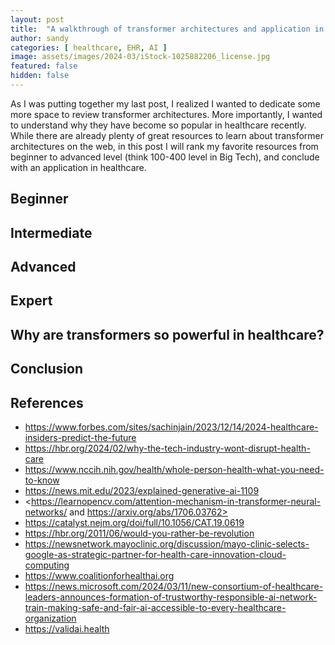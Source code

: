 ```yaml
---
layout: post
title:  "A walkthrough of transformer architectures and application in healthcare"
author: sandy
categories: [ healthcare, EHR, AI ]
image: assets/images/2024-03/iStock-1025882206_license.jpg
featured: false
hidden: false
---
```


As I was putting together my last post, I realized I wanted to dedicate some more space to review transformer architectures.  More importantly, I wanted to understand why they have become so popular in healthcare recently.  While there are already plenty of great resources to learn about transformer architectures on the web, in this post I will rank my favorite resources from beginner to advanced level (think 100-400 level in Big Tech), and conclude with an application in healthcare. 

## Beginner 


## Intermediate

## Advanced

## Expert

## Why are transformers so powerful in healthcare?


## Conclusion

## References
+ <https://www.forbes.com/sites/sachinjain/2023/12/14/2024-healthcare-insiders-predict-the-future>
+ <https://hbr.org/2024/02/why-the-tech-industry-wont-disrupt-health-care>
+ <https://www.nccih.nih.gov/health/whole-person-health-what-you-need-to-know>
+ <https://news.mit.edu/2023/explained-generative-ai-1109>
+ <https://learnopencv.com/attention-mechanism-in-transformer-neural-networks/ and https://arxiv.org/abs/1706.03762>
+ <https://catalyst.nejm.org/doi/full/10.1056/CAT.19.0619>
+ <https://hbr.org/2011/06/would-you-rather-be-revolution>
+ <https://newsnetwork.mayoclinic.org/discussion/mayo-clinic-selects-google-as-strategic-partner-for-health-care-innovation-cloud-computing>
+ <https://www.coalitionforhealthai.org>
+ <https://news.microsoft.com/2024/03/11/new-consortium-of-healthcare-leaders-announces-formation-of-trustworthy-responsible-ai-network-train-making-safe-and-fair-ai-accessible-to-every-healthcare-organization>
+ <https://validai.health>